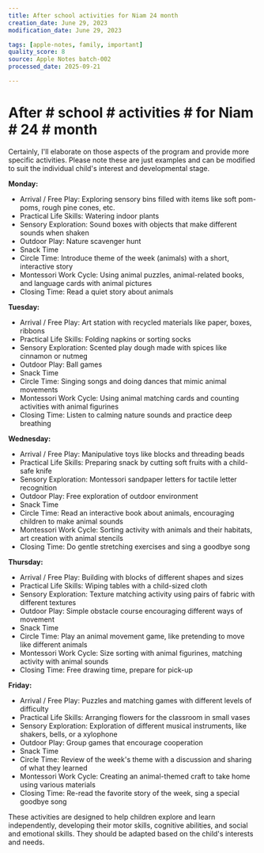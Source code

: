 ```yaml
---
title: After school activities for Niam 24 month
creation_date: June 29, 2023
modification_date: June 29, 2023

tags: [apple-notes, family, important]
quality_score: 8
source: Apple Notes batch-002
processed_date: 2025-09-21

---
```



# After # school # activities # for Niam # 24 # month # 

Certainly, I'll elaborate on those aspects of the program and provide more specific activities. Please note these are just examples and can be modified to suit the individual child's interest and developmental stage.

**Monday:**

- Arrival / Free Play: Exploring sensory bins filled with items like soft pom-poms, rough pine cones, etc.
- Practical Life Skills: Watering indoor plants
- Sensory Exploration: Sound boxes with objects that make different sounds when shaken
- Outdoor Play: Nature scavenger hunt
- Snack Time
- Circle Time: Introduce theme of the week (animals) with a short, interactive story
- Montessori Work Cycle: Using animal puzzles, animal-related books, and language cards with animal pictures
- Closing Time: Read a quiet story about animals

**Tuesday:**

- Arrival / Free Play: Art station with recycled materials like paper, boxes, ribbons
- Practical Life Skills: Folding napkins or sorting socks
- Sensory Exploration: Scented play dough made with spices like cinnamon or nutmeg
- Outdoor Play: Ball games
- Snack Time
- Circle Time: Singing songs and doing dances that mimic animal movements
- Montessori Work Cycle: Using animal matching cards and counting activities with animal figurines
- Closing Time: Listen to calming nature sounds and practice deep breathing

**Wednesday:**

- Arrival / Free Play: Manipulative toys like blocks and threading beads
- Practical Life Skills: Preparing snack by cutting soft fruits with a child-safe knife
- Sensory Exploration: Montessori sandpaper letters for tactile letter recognition
- Outdoor Play: Free exploration of outdoor environment
- Snack Time
- Circle Time: Read an interactive book about animals, encouraging children to make animal sounds
- Montessori Work Cycle: Sorting activity with animals and their habitats, art creation with animal stencils
- Closing Time: Do gentle stretching exercises and sing a goodbye song

**Thursday:**

- Arrival / Free Play: Building with blocks of different shapes and sizes
- Practical Life Skills: Wiping tables with a child-sized cloth
- Sensory Exploration: Texture matching activity using pairs of fabric with different textures
- Outdoor Play: Simple obstacle course encouraging different ways of movement
- Snack Time
- Circle Time: Play an animal movement game, like pretending to move like different animals
- Montessori Work Cycle: Size sorting with animal figurines, matching activity with animal sounds
- Closing Time: Free drawing time, prepare for pick-up

**Friday:**

- Arrival / Free Play: Puzzles and matching games with different levels of difficulty
- Practical Life Skills: Arranging flowers for the classroom in small vases
- Sensory Exploration: Exploration of different musical instruments, like shakers, bells, or a xylophone
- Outdoor Play: Group games that encourage cooperation
- Snack Time
- Circle Time: Review of the week's theme with a discussion and sharing of what they learned
- Montessori Work Cycle: Creating an animal-themed craft to take home using various materials
- Closing Time: Re-read the favorite story of the week, sing a special goodbye song

These activities are designed to help children explore and learn independently, developing their motor skills, cognitive abilities, and social and emotional skills. They should be adapted based on the child's interests and needs.
